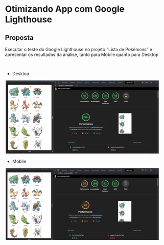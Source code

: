 # Otimizando App com Google Lighthouse

## Proposta

<p>Executar o teste do Google Lighthouse no projeto “Lista de Pokémons” e apresentar os resultados da análise, tanto para Mobile quanto para Desktop
 </p>
<br />

- Desktop
<p align="center">
<img src="./img/lighthouse.png" width="500" />
</p>

- Mobile
<p align="center">
<img src="./img/lighthouse2.png" width="500" />
</p>

